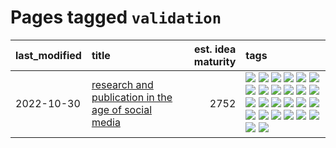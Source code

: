 # Pages tagged `validation`

|last_modified|title|est. idea maturity|tags
|:---|:---|---:|:---|
|2022-10-30|[research and publication in the age of social media](../research-and-social.md)|2752|[![](https://img.shields.io/badge/tag-arxiv-83cbca)](../tags/arxiv.md) [![](https://img.shields.io/badge/tag-citation-e33481)](../tags/citation.md) [![](https://img.shields.io/badge/tag-corrections-b59164)](../tags/corrections.md) [![](https://img.shields.io/badge/tag-credit-2b1224)](../tags/credit.md) [![](https://img.shields.io/badge/tag-curation-869cae)](../tags/curation.md) [![](https://img.shields.io/badge/tag-discoverability-3c7f53)](../tags/discoverability.md) [![](https://img.shields.io/badge/tag-discussion-b08442)](../tags/discussion.md) [![](https://img.shields.io/badge/tag-feed-22d494)](../tags/feed.md) [![](https://img.shields.io/badge/tag-git-90446b)](../tags/git.md) [![](https://img.shields.io/badge/tag-git-90446b)](../tags/git.md) [![](https://img.shields.io/badge/tag-historyofscience-35d2ce)](../tags/historyofscience.md) [![](https://img.shields.io/badge/tag-mastodon-8e95e2)](../tags/mastodon.md) [![](https://img.shields.io/badge/tag-openreview-be4650)](../tags/openreview.md) [![](https://img.shields.io/badge/tag-paperswithcode-3f3dc3)](../tags/paperswithcode.md) [![](https://img.shields.io/badge/tag-platform-cdef47)](../tags/platform.md) [![](https://img.shields.io/badge/tag-publication-9c3a4a)](../tags/publication.md) [![](https://img.shields.io/badge/tag-reproducibility-99b5f2)](../tags/reproducibility.md) [![](https://img.shields.io/badge/tag-research-d46ff4)](../tags/research.md) [![](https://img.shields.io/badge/tag-retractions-faa2fc)](../tags/retractions.md) [![](https://img.shields.io/badge/tag-search-1ee399)](../tags/search.md) [![](https://img.shields.io/badge/tag-socialmedia-49fd1a)](../tags/socialmedia.md) [![](https://img.shields.io/badge/tag-stackoverflow-6edb5)](../tags/stackoverflow.md) [![](https://img.shields.io/badge/tag-subscription-f1c85)](../tags/subscription.md) [![](https://img.shields.io/badge/tag-transparency-2229ca)](../tags/transparency.md) [![](https://img.shields.io/badge/tag-twitter-3b815)](../tags/twitter.md) [![](https://img.shields.io/badge/tag-validation-3b18a)](../tags/validation.md)|